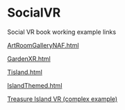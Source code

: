# SocialVR
Social VR book working example links

<a href="https://funbit64.com:3025/ArtRoomGalleryNAF.html">ArtRoomGalleryNAF.html</a>

<a href="https://funbit64.com:3025/GardenXR.html">GardenXR.html</a>

<a href="https://funbit64.com:3025/Tisland.html">Tisland.html</a>

<a href="https://funbit64.com:3025/IslandThemed.html">IslandThemed.html</a>

<a href="https://funbit64.com:3025/TresureIsland2.html">Treasure Island VR (complex example)</a>
